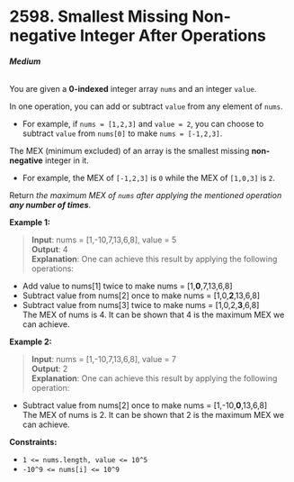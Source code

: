 # 2598. Smallest Missing Non-negative Integer After Operations
###### **Medium**

You are given a **0-indexed** integer array `nums` and an integer `value`.

In one operation, you can add or subtract `value` from any element of `nums`.

- For example, if `nums = [1,2,3]` and `value = 2`, you can choose to subtract `value` from `nums[0]` to make `nums = [-1,2,3]`.

The MEX (minimum excluded) of an array is the smallest missing **non-negative** integer in it.

- For example, the MEX of `[-1,2,3]` is `0` while the MEX of `[1,0,3]` is `2`.

Return *the maximum MEX of `nums` after applying the mentioned operation* ***any number of times***.
 

**Example 1:**

> **Input**: nums = [1,-10,7,13,6,8], value = 5  
**Output**: 4  
**Explanation**: One can achieve this result by applying the following operations:  
- Add value to nums[1] twice to make nums = [1,**0**,7,13,6,8]  
- Subtract value from nums[2] once to make nums = [1,0,**2**,13,6,8]  
- Subtract value from nums[3] twice to make nums = [1,0,2,**3**,6,8]  
The MEX of nums is 4. It can be shown that 4 is the maximum MEX we can achieve.  

**Example 2:**

> **Input**: nums = [1,-10,7,13,6,8], value = 7  
**Output**: 2  
**Explanation**: One can achieve this result by applying the following operation:  
- Subtract value from nums[2] once to make nums = [1,-10,**0**,13,6,8]  
The MEX of nums is 2. It can be shown that 2 is the maximum MEX we can achieve.  


**Constraints:**

- `1 <= nums.length, value <= 10^5`
- `-10^9 <= nums[i] <= 10^9`
